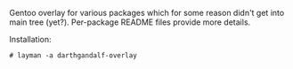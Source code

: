 Gentoo overlay for various packages which for some reason didn't get into main tree (yet?). Per-package README files provide more details.

Installation:

```shell
# layman -a darthgandalf-overlay
```
